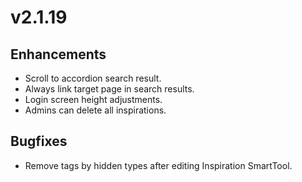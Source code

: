 # v2.1.19

## Enhancements
 
* Scroll to accordion search result.
* Always link target page in search results.
* Login screen height adjustments.
* Admins can delete all inspirations.

## Bugfixes

* Remove tags by hidden types after editing Inspiration SmartTool.